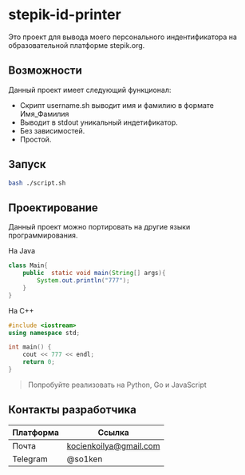 # stepik-id-printer

Это проект для вывода моего персонального индентификатора на образовательной платформе stepik.org.

## Возможности

Данный проект имеет следующий функционал:

* Скрипт username.sh выводит имя и фамилию в формате Имя_Фамилия 
* Выводит в stdout уникальный индетификатор.
* Без зависимостей.
* Простой.

## Запуск

```bash
bash ./script.sh
```

## Проектирование

Данный проект можно портировать на другие языки программирования.

На Java
```java
class Main{
    public  static void main(String[] args){
        System.out.println("777");
    }
}
```
На С++
```cpp
#include <iostream>
using namespace std;

int main() {
    cout << 777 << endl;
    return 0;
}
```
> Попробуйте реализовать на Python, Go и JavaScript

## Контакты разработчика

| Платформа | Ссылка |
|------------|--------|
| Почта      | kocienkoilya@gmail.com|
|Telegram    | @so1ken               |

